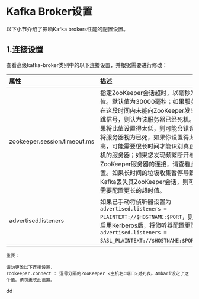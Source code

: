 Kafka Broker设置
================================================================================
以下小节介绍了影响Kafka brokers性能的配置设置。

## 1.连接设置
查看高级kafka-broker类别中的以下连接设置，并根据需要进行修改：

| 属性 | 描述 |
| :------------- | :------------- |
| zookeeper.session.timeout.ms | 指定ZooKeeper会话超时，以毫秒为单位。默认值为30000毫秒；如果服务器在这段时间内未能向ZooKeeper发出心跳信号，则认为该服务器已经死机。如果将此值设置得太低，则可能会错误地将服务器视为已死，如果你设置得太高，可能需要很长时间才能识别真正死机的服务器；如果您发现频繁断开与ZooKeeper服务器的连接，请查看此设置。如果长时间的垃圾收集暂停导致Kafka丢失其ZooKeeper会话，则可能需要配置更长的超时值。|
| advertised.listeners | 如果已手动将侦听器设置为`advertised.listeners = PLAINTEXT://$HOSTNAME:$PORT`，则在启用Kerberos后，将侦听器配置更改为`advertised.listeners = SASL_PLAINTEXT://$HOSTNAME:$PORT`。 |

```
重要：

请勿更改以下连接设置.
zookeeper.connect : 逗号分隔的ZooKeeper <主机名:端口>对列表。Ambari设定了这个值。请勿更改此设置。
```



































dd
